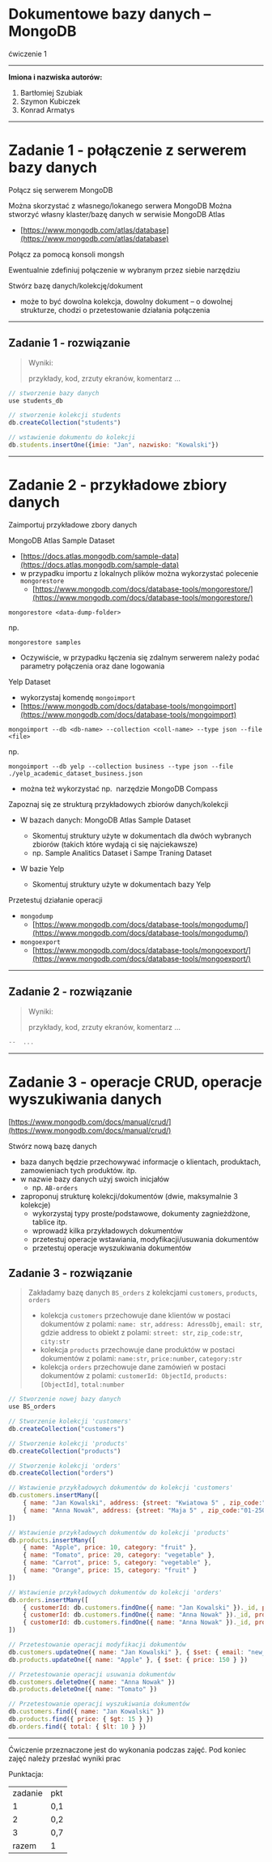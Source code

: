 
# Dokumentowe bazy danych – MongoDB

ćwiczenie 1


---

**Imiona i nazwiska autorów:**
1. Bartłomiej Szubiak
2. Szymon Kubiczek
3. Konrad Armatys

--- 

# Zadanie 1 - połączenie z serwerem bazy danych

Połącz się serwerem MongoDB

Można skorzystać z własnego/lokanego serwera MongoDB
Można stworzyć własny klaster/bazę danych w serwisie MongoDB Atlas
- [https://www.mongodb.com/atlas/database](https://www.mongodb.com/atlas/database)

Połącz za pomocą konsoli mongsh

Ewentualnie zdefiniuj połączenie w wybranym przez siebie narzędziu

Stwórz bazę danych/kolekcję/dokument
- może to być dowolna kolekcja, dowolny dokument – o dowolnej strukturze, chodzi o przetestowanie działania połączenia


---

## Zadanie 1  - rozwiązanie

> Wyniki: 
> 
> przykłady, kod, zrzuty ekranów, komentarz ...

```js
// stworzenie bazy danych
use students_db  

// stworzenie kolekcji students
db.createCollection("students") 

// wstawienie dokumentu do kolekcji
db.students.insertOne({imie: "Jan", nazwisko: "Kowalski"})
```

---


# Zadanie 2 - przykładowe zbiory danych

Zaimportuj przykładowe zbory danych

MongoDB Atlas Sample Dataset
- [https://docs.atlas.mongodb.com/sample-data](https://docs.atlas.mongodb.com/sample-data)
- w przypadku importu z lokalnych plików można wykorzystać polecenie `mongorestore`
	- [https://www.mongodb.com/docs/database-tools/mongorestore/](https://www.mongodb.com/docs/database-tools/mongorestore/)

```
mongorestore <data-dump-folder>
```

np.  

```
mongorestore samples
```

- Oczywiście, w przypadku łączenia się zdalnym serwerem należy podać parametry połączenia oraz dane logowania

Yelp Dataset

- wykorzystaj komendę `mongoimport`
- [https://www.mongodb.com/docs/database-tools/mongoimport](https://www.mongodb.com/docs/database-tools/mongoimport)

```
mongoimport --db <db-name> --collection <coll-name> --type json --file <file>
```


np.

```
mongoimport --db yelp --collection business --type json --file ./yelp_academic_dataset_business.json
```

- można też wykorzystać np.  narzędzie MongoDB Compass


Zapoznaj się ze strukturą przykładowych zbiorów danych/kolekcji
- W bazach danych: MongoDB Atlas Sample Dataset
	- Skomentuj struktury użyte w dokumentach dla dwóch wybranych zbiorów (takich które wydają ci się najciekawsze)
	- np. Sample Analitics Dataset i Sampe Traning Dataset

- W bazie Yelp
	- Skomentuj struktury użyte w dokumentach bazy Yelp

Przetestuj działanie operacji
- `mongodump`
	- [https://www.mongodb.com/docs/database-tools/mongodump/](https://www.mongodb.com/docs/database-tools/mongodump/)
- `mongoexport`
	- [https://www.mongodb.com/docs/database-tools/mongoexport/](https://www.mongodb.com/docs/database-tools/mongoexport/)

---

## Zadanie 2  - rozwiązanie

> Wyniki: 
> 
> przykłady, kod, zrzuty ekranów, komentarz ...

```js
--  ...
```

---

# Zadanie 3 - operacje CRUD, operacje wyszukiwania danych

[https://www.mongodb.com/docs/manual/crud/](https://www.mongodb.com/docs/manual/crud/)

Stwórz nową bazę danych
- baza danych będzie przechowywać informacje o klientach, produktach, zamowieniach tych produktów. itp.
- w nazwie bazy danych użyj swoich inicjałów
	- np. `AB-orders`
- zaproponuj strukturę kolekcji/dokumentów (dwie, maksymalnie 3 kolekcje)
	- wykorzystaj typy proste/podstawowe, dokumenty zagnieżdżone, tablice itp.
	- wprowadź kilka przykładowych dokumentów
	- przetestuj operacje wstawiania, modyfikacji/usuwania dokumentów
	- przetestuj operacje wyszukiwania dokumentów

## Zadanie 3  - rozwiązanie

> Zakładamy bazę danych `BS_orders` z kolekcjami `customers`, `products`, `orders`
>- kolekcja `customers` przechowuje dane klientów w postaci dokumentów z polami: `name: str`, `address: AdressObj`, `email: str`,
> gdzie address to obiekt z polami: `street: str`, `zip_code:str`, `city:str`
>- kolekcja `products` przechowuje dane produktów w postaci dokumentów z polami: `name:str`, `price:number`, `category:str`
>- kolekcja `orders` przechowuje dane zamówień w postaci dokumentów z polami: `customerId: ObjectId`, `products: [ObjectId]`, `total:number`
 

```js
// Stworzenie nowej bazy danych
use BS_orders

// Stworzenie kolekcji 'customers'
db.createCollection("customers")

// Stworzenie kolekcji 'products'
db.createCollection("products")

// Stworzenie kolekcji 'orders'
db.createCollection("orders")

// Wstawienie przykładowych dokumentów do kolekcji 'customers'
db.customers.insertMany([
    { name: "Jan Kowalski", address: {street: "Kwiatowa 5" , zip_code:"00-000", city:"Warszawa"}, email: "jan.kowalski@example.com" },
    { name: "Anna Nowak", address: {street: "Maja 5" , zip_code:"01-250", city:"Warszawa"}, email: "anna.nowak@example.com" }
])

// Wstawienie przykładowych dokumentów do kolekcji 'products'
db.products.insertMany([
    { name: "Apple", price: 10, category: "fruit" },
    { name: "Tomato", price: 20, category: "vegetable" },
    { name: "Carrot", price: 5, category: "vegetable" },
    { name: "Orange", price: 15, category: "fruit" }
])

// Wstawienie przykładowych dokumentów do kolekcji 'orders'
db.orders.insertMany([
    { customerId: db.customers.findOne({ name: "Jan Kowalski" })._id, products: [db.products.findOne({ name: "Apple" })._id], total: 100 },
    { customerId: db.customers.findOne({ name: "Anna Nowak" })._id, products: [db.products.findOne({ name: "Tomato" })._id], total: 200 }
    { customerId: db.customers.findOne({ name: "Anna Nowak" })._id, products: [db.products.findOne({ name: "Tomato" })._id , db.products.findOne({name: "Orange"})._id]}
])

// Przetestowanie operacji modyfikacji dokumentów
db.customers.updateOne({ name: "Jan Kowalski" }, { $set: { email: "new_email@email.pl" } })
db.products.updateOne({ name: "Apple" }, { $set: { price: 150 } })

// Przetestowanie operacji usuwania dokumentów
db.customers.deleteOne({ name: "Anna Nowak" })
db.products.deleteOne({ name: "Tomato" })

// Przetestowanie operacji wyszukiwania dokumentów
db.customers.find({ name: "Jan Kowalski" })
db.products.find({ price: { $gt: 15 } })
db.orders.find({ total: { $lt: 10 } })
```


---

Ćwiczenie przeznaczone jest do wykonania podczas zajęć. Pod koniec zajęć należy przesłać wyniki prac

Punktacja:

|         |     |
| ------- | --- |
| zadanie | pkt |
| 1       | 0,1 |
| 2       | 0,2 |
| 3       | 0,7 |
| razem   | 1   |
